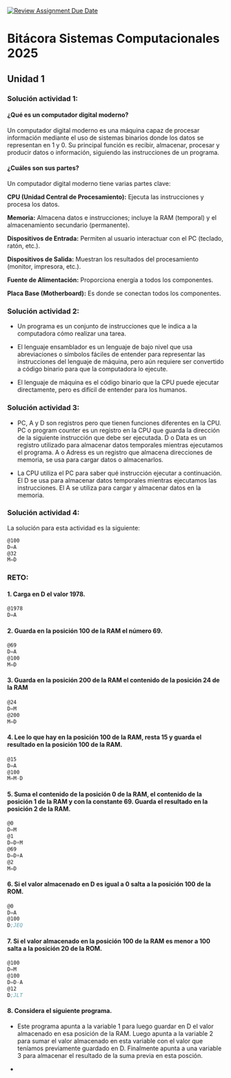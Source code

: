 [![Review Assignment Due Date](https://classroom.github.com/assets/deadline-readme-button-22041afd0340ce965d47ae6ef1cefeee28c7c493a6346c4f15d667ab976d596c.svg)](https://classroom.github.com/a/RnJlnlSe)
# Bitácora Sistemas Computacionales 2025

## Unidad 1

### Solución actividad 1:

#### ¿Qué es un computador digital moderno?

Un computador digital moderno es una máquina capaz de procesar información mediante el uso de sistemas binarios donde los datos se representan en 1 y 0. Su principal función es recibir, almacenar, procesar y producir datos o información, siguiendo las instrucciones de un programa.

#### ¿Cuáles son sus partes?

Un computador digital moderno tiene varias partes clave:

**CPU (Unidad Central de Procesamiento):** Ejecuta las instrucciones y procesa los datos.

**Memoria:** Almacena datos e instrucciones; incluye la RAM (temporal) y el almacenamiento secundario (permanente).

**Dispositivos de Entrada:** Permiten al usuario interactuar con el PC (teclado, ratón, etc.).

**Dispositivos de Salida:** Muestran los resultados del procesamiento (monitor, impresora, etc.).

**Fuente de Alimentación:** Proporciona energía a todos los componentes.

**Placa Base (Motherboard):** Es donde se conectan todos los componentes.


### Solución actividad 2:

- Un programa es un conjunto de instrucciones que le indica a la computadora cómo realizar una tarea.

- El lenguaje ensamblador es un lenguaje de bajo nivel que usa abreviaciones o símbolos fáciles de entender para representar las instrucciones del lenguaje de máquina, pero aún requiere ser convertido a código binario para que la computadora lo ejecute.

- El lenguaje de máquina es el código binario que la CPU puede ejecutar directamente, pero es difícil de entender para los humanos.

### Solución actividad 3:

- PC, A y D son registros pero que tienen funciones diferentes en la CPU. PC o program counter es un registro en la CPU que guarda la dirección de la siguiente instrucción que debe ser ejecutada. D o Data es un registro utilizado para almacenar datos temporales mientras ejecutamos el programa. A o Adress es un registro que almacena direcciones de memoria, se usa para cargar datos o almacenarlos.

- La CPU utiliza el PC para saber qué instrucción ejecutar a continuación. El D se usa para almacenar datos temporales mientras ejecutamos las instrucciones. El A se utiliza para cargar y almacenar datos en la memoria.


### Solución actividad 4:

La solución para esta actividad es la siguiente:

```asm
@100
D=A
@32
M=D
```

### RETO:

#### 1. Carga en D el valor 1978.

```asm
@1978
D=A
```

#### 2. Guarda en la posición 100 de la RAM el número 69.

```asm
@69
D=A
@100
M=D
```
#### 3. Guarda en la posición 200 de la RAM el contenido de la posición 24 de la RAM

```asm
@24
D=M
@200
M=D
```

#### 4. Lee lo que hay en la posición 100 de la RAM, resta 15 y guarda el resultado en la posición 100 de la RAM.

```asm
@15
D=A
@100
M=M-D
```
#### 5. Suma el contenido de la posición 0 de la RAM, el contenido de la posición 1 de la RAM y con la constante 69. Guarda el resultado en la posición 2 de la RAM.


```asm
@0
D=M
@1
D=D+M
@69
D=D+A
@2
M=D
```

#### 6. Si el valor almacenado en D es igual a 0 salta a la posición 100 de la ROM.

```asm
@0
D=A
@100
D;JEQ
```

#### 7. Si el valor almacenado en la posición 100 de la RAM es menor a 100 salta a la posición 20 de la ROM.

```asm
@100
D=M
@100
D=D-A
@12
D;JLT
```

#### 8. Considera el siguiente programa.

- Este programa apunta a la variable 1 para luego guardar en D el valor almacenado en esa posición de la RAM. Luego apunta a la variable 2 para sumar el valor almacenado en esta variable con el valor que teníamos previamente guardado en D. Finalmente apunta a una variable 3 para almacenar el resultado de la suma previa en esta posción.

- 



